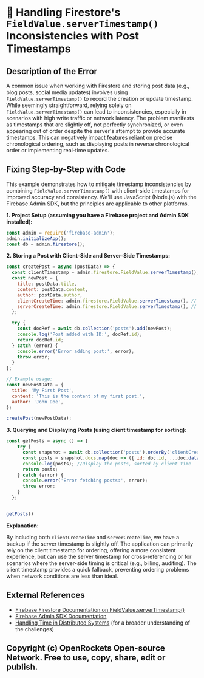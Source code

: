 # 🐞 Handling Firestore's `FieldValue.serverTimestamp()` Inconsistencies with Post Timestamps


## Description of the Error

A common issue when working with Firestore and storing post data (e.g., blog posts, social media updates) involves using `FieldValue.serverTimestamp()` to record the creation or update timestamp.  While seemingly straightforward, relying solely on `FieldValue.serverTimestamp()` can lead to inconsistencies, especially in scenarios with high write traffic or network latency.  The problem manifests as timestamps that are slightly off, not perfectly synchronized, or even appearing out of order despite the server's attempt to provide accurate timestamps.  This can negatively impact features reliant on precise chronological ordering, such as displaying posts in reverse chronological order or implementing real-time updates.

## Fixing Step-by-Step with Code

This example demonstrates how to mitigate timestamp inconsistencies by combining `FieldValue.serverTimestamp()` with client-side timestamps for improved accuracy and consistency.  We'll use JavaScript (Node.js) with the Firebase Admin SDK, but the principles are applicable to other platforms.


**1.  Project Setup (assuming you have a Firebase project and Admin SDK installed):**

```javascript
const admin = require('firebase-admin');
admin.initializeApp();
const db = admin.firestore();
```

**2.  Storing a Post with Client-Side and Server-Side Timestamps:**

```javascript
const createPost = async (postData) => {
  const clientTimestamp = admin.firestore.FieldValue.serverTimestamp(); //Get Client TimeStamp
  const newPost = {
    title: postData.title,
    content: postData.content,
    author: postData.author,
    clientCreateTime: admin.firestore.FieldValue.serverTimestamp(), // Client-side timestamp
    serverCreateTime: admin.firestore.FieldValue.serverTimestamp(), // Server-side timestamp for comparison
  };

  try {
    const docRef = await db.collection('posts').add(newPost);
    console.log('Post added with ID:', docRef.id);
    return docRef.id;
  } catch (error) {
    console.error('Error adding post:', error);
    throw error;
  }
};

// Example usage:
const newPostData = {
  title: 'My First Post',
  content: 'This is the content of my first post.',
  author: 'John Doe',
};

createPost(newPostData);
```

**3.  Querying and Displaying Posts (using client timestamp for sorting):**

```javascript
const getPosts = async () => {
    try {
      const snapshot = await db.collection('posts').orderBy('clientCreateTime', 'desc').get();
      const posts = snapshot.docs.map(doc => ({ id: doc.id, ...doc.data() }));
      console.log(posts); //Display the posts, sorted by client time
      return posts;
    } catch (error) {
      console.error('Error fetching posts:', error);
      throw error;
    }
  };


getPosts()
```

**Explanation:**

By including both `clientCreateTime` and `serverCreateTime`, we have a backup if the server timestamp is slightly off.  The application can primarily rely on the client timestamp for ordering, offering a more consistent experience, but can use the server timestamp for cross-referencing or for scenarios where the server-side timing is critical (e.g., billing, auditing).  The client timestamp provides a quick fallback, preventing ordering problems when network conditions are less than ideal.

## External References

* [Firebase Firestore Documentation on FieldValue.serverTimestamp()](https://firebase.google.com/docs/firestore/reference/rest/v1/projects.databases.documents#Field_Value)
* [Firebase Admin SDK Documentation](https://firebase.google.com/docs/admin/setup)
* [Handling Time in Distributed Systems](https://en.wikipedia.org/wiki/Distributed_systems#Time)  (for a broader understanding of the challenges)

## Copyright (c) OpenRockets Open-source Network. Free to use, copy, share, edit or publish.

